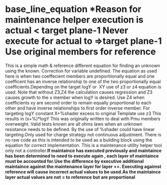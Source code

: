 # base_line_equation *Reason for maintenance helper execution is actual < target plane-1 Never execute for actual to =>target plane-1 Use original members for reference
This is a simple math & reference different equation for finding an unknown using the known. 
Correction for variable undefined.
The equation as used here is when two coeffecient members are proportiionally equal and one coefficent has an inverse relationship to one of the two proportionally equal coefficients.Depending on the target logY or  XY use of z3 or z4 equation is used. Note that without Z3,Z4 the calculation causes regression and Z3 causes growth to the x member when logY is desired. Use Z4 when coefficients xy are second order to remain equally proportional to each other and have inverse relationships to first order inverse  member.
For targeting logY constant X+%shader excess to original Template use z3 This results in (x+%)*logY
This was originally written to deal with Pmu members overweight. Valid tests known are all ohms laws when an unknown resistance needs to be defined.
By the use of %shader could have linear targeting.Only used for charge strategy not continuous adjustment. There is no raw code as this is intended to be used as a building block using the equation for correct implementation. This is a maintenance utility helper tool only not a controller.**If maintaince has executed previously and maintaince has been determined to need to execute again , each layer of maintaince must be accounted for.Use the difference by executive additional maintaince against the maintenance layer for layer ++. Executing agaimst reference will cause incorrect actual values to be used.As the maintaince layer actual values are not = to reference but are proportional**
